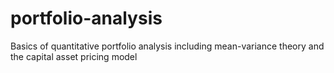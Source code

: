 # portfolio-analysis
Basics of quantitative portfolio analysis including mean-variance theory and the capital asset pricing model
